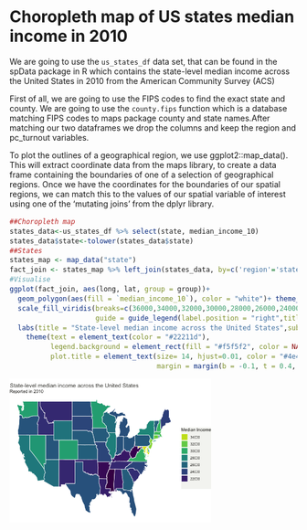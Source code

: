 Choropleth map of US states median income in 2010
================

We are going to use the `us_states_df` data set, that can be found in
the spData package in R which contains the state-level median income
across the United States in 2010 from the American Community Survey
(ACS)

First of all, we are going to use the FIPS codes to find the exact state
and county. We are going to use the `county.fips` function which is a
database matching FIPS codes to maps package county and state
names.After matching our two dataframes we drop the columns and keep the
region and pc_turnout variables.

To plot the outlines of a geographical region, we use
ggplot2::map_data(). This will extract coordinate data from the maps
library, to create a data frame containing the boundaries of one of a
selection of geographical regions. Once we have the coordinates for the
boundaries of our spatial regions, we can match this to the values of
our spatial variable of interest using one of the ‘mutating joins’ from
the dplyr library.

``` r
##Choropleth map
states_data<-us_states_df %>% select(state, median_income_10)
states_data$state<-tolower(states_data$state)
##States
states_map <- map_data("state")
fact_join <- states_map %>% left_join(states_data, by=c('region'='state'))
#Visualise 
ggplot(fact_join, aes(long, lat, group = group))+
  geom_polygon(aes(fill = `median_income_10`), color = "white")+ theme_void()+
  scale_fill_viridis(breaks=c(36000,34000,32000,30000,28000,26000,24000,22000,20000),
                     guide = guide_legend(label.position = "right",title = 'Median Income', title.position = 'top', nrow=8))+
  labs(title = "State-level median income across the United States",subtitle = "Reported in 2010") +
    theme(text = element_text(color = "#22211d"),
          legend.background = element_rect(fill = "#f5f5f2", color = NA),
          plot.title = element_text(size= 14, hjust=0.01, color = "#4e4d47",
                                    margin = margin(b = -0.1, t = 0.4, l = 2, unit = "cm")))
```

<img src="Presidential-Elections_files/figure-gfm/unnamed-chunk-1-1.png" width="70%" />
